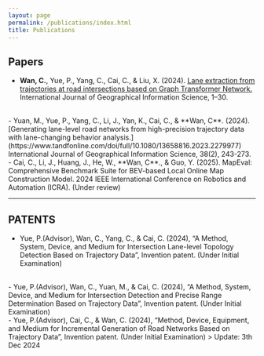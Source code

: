 ```yaml
---
layout: page
permalink: /publications/index.html
title: Publications
---
```



## Papers

- **Wan, C.**, Yue, P., Yang, C., Cai, C., & Liu, X. (2024). [Lane extraction from trajectories at road intersections based on Graph Transformer Network.](https://doi.org/10.1080/13658816.2024.2433086) International Journal of Geographical Information Science, 1–30.
<br>
- Yuan, M., Yue, P., Yang, C., Li, J., Yan, K., Cai, C., & **Wan, C**. (2024). [Generating lane-level road networks from high-precision trajectory data with lane-changing behavior analysis.](https://www.tandfonline.com/doi/full/10.1080/13658816.2023.2279977) International Journal of Geographical Information Science, 38(2), 243-273.
<br>
- Cai, C., Li, J., Huang, J., He, W., **Wan, C**., & Guo, Y. (2025). MapEval: Comprehensive Benchmark Suite for BEV-based Local Online Map Construction Model. 2024 IEEE International Conference on Robotics and Automation (ICRA). (Under review)

---

## PATENTS      

- Yue, P.(Advisor), Wan, C., Yang, C., & Cai, C. (2024), “A Method, System, Device, and Medium for Intersection Lane-level Topology Detection Based on Trajectory Data”, Invention patent. (Under Initial Examination)
<br>
- Yue, P.(Advisor), Wan, C., Yuan, M., & Cai, C. (2024), “A Method, System, Device, and Medium for Intersection Detection and Precise Range Determination Based on Trajectory Data”, Invention patent. (Under Initial Examination)
<br>
- Yue, P.(Advisor), Cai, C., & Wan, C. (2024), “Method, Device, Equipment, and Medium for Incremental Generation of Road Networks Based on Trajectory Data”, Invention patent. (Under Initial Examination)
> Update: 3th Dec 2024
